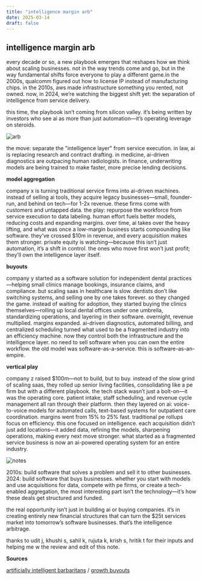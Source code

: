 ```yaml
---
title: "intelligence margin arb"
date: 2025-03-14
draft: false  
---
```

## intelligence margin arb

every decade or so, a new playbook emerges that reshapes how we think about scaling businesses. not in the way trends come and go, but in the way fundamental shifts force everyone to play a different game.in the 2000s, qualcomm figured out how to license IP instead of manufacturing chips. in the 2010s, aws made infrastructure something you rented, not owned. now, in 2024, we’re watching the biggest shift yet: the separation of intelligence from service delivery.

this time, the playbook isn’t coming from silicon valley. it’s being written by investors who see ai as more than just automation—it’s operating leverage on steroids.

![arb](/images/arb.webp)

the move: separate the "intelligence layer" from service execution. in law, ai is replacing research and contract drafting. in medicine, ai-driven diagnostics are outpacing human radiologists. in finance, underwriting models are being trained to make faster, more precise lending decisions.

**model aggregation**

company x is turning traditional service firms into ai-driven machines. instead of selling ai tools, they acquire legacy businesses—small, founder-run, and behind on tech—for 1-2x revenue. these firms come with customers and untapped data. the play: repurpose the workforce from service execution to data labeling. human effort fuels better models, reducing costs and expanding margins. over time, ai takes over the heavy lifting, and what was once a low-margin business starts compounding like software. they’ve crossed $10m in revenue, and every acquisition makes them stronger. private equity is watching—because this isn’t just automation, it’s a shift in control. the ones who move first won’t just profit; they’ll own the intelligence layer itself.

**buyouts**

company y started as a software solution for independent dental practices—helping small clinics manage bookings, insurance claims, and compliance. but scaling saas in healthcare is slow. dentists don’t like switching systems, and selling one by one takes forever. so they changed the game. instead of waiting for adoption, they started buying the clinics themselves—rolling up local dental offices under one umbrella, standardizing operations, and layering in their software. overnight, revenue multiplied. margins expanded. ai-driven diagnostics, automated billing, and centralized scheduling turned what used to be a fragmented industry into an efficiency machine. now they control both the infrastructure and the intelligence layer. no need to sell software when you can own the entire workflow. the old model was software-as-a-service. this is software-as-an-empire.

**vertical play**

company z raised $100m—not to build, but to buy. instead of the slow grind of scaling saas, they rolled up senior living facilities, consolidating like a pe firm but with a different playbook. the tech stack wasn’t just a bolt-on—it was the operating core. patient intake, staff scheduling, and revenue cycle management all ran through their platform. then they layered on ai: voice-to-voice models for automated calls, text-based systems for outpatient care coordination. margins went from 15% to 25% fast. traditional pe rollups focus on efficiency. this one focused on intelligence. each acquisition didn’t just add locations—it added data, refining the models, sharpening operations, making every next move stronger. what started as a fragmented service business is now an ai-powered operating system for an entire industry.

![notes](/images/diagram_arb.jpg)


2010s: build software that solves a problem and sell it to other businesses. 2024: build software that buys businesses. whether you start with models and use acquisitions for data, compete with pe firms, or create a tech-enabled aggregation, the most interesting part isn’t the technology—it’s how these deals get structured and funded.

the real opportunity isn’t just in building ai or buying companies. it’s in creating entirely new financial structures that can turn the $25t services market into tomorrow’s software businesses. that’s the intelligence arbitrage.

thanks to udit j, khushi s, sahil k, rujuta k, krish s, hritik t for their inputs and helping me w the review and edit of this note.

**Sources**

[artificially intelligent barbaritans](https://andrewziperski.substack.com/p/artificially-intelligent-barbarians) / 
[growth buyouts](https://docsend.com/view/vp3w3g7djbirsx22)

